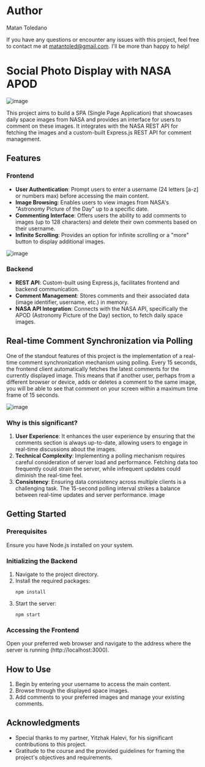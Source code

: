 # Author
Matan Toledano

If you have any questions or encounter any issues with this project, feel free to contact me at matantoled@gmail.com. I'll be more than happy to help!

# Social Photo Display with NASA APOD
![image](https://github.com/matantoled/NASA-Book/assets/75612523/27d8663e-8394-45ec-a8ed-294134a7c644)

This project aims to build a SPA (Single Page Application) that showcases daily space images from NASA and provides an interface for users to comment on these images. It integrates with the NASA REST API for fetching the images and a custom-built Express.js REST API for comment management.

## Features

### Frontend
- **User Authentication**: Prompt users to enter a username (24 letters [a-z] or numbers max) before accessing the main content.
- **Image Browsing**: Enables users to view images from NASA's "Astronomy Picture of the Day" up to a specific date.
- **Commenting Interface**: Offers users the ability to add comments to images (up to 128 characters) and delete their own comments based on their username.
- **Infinite Scrolling**: Provides an option for infinite scrolling or a "more" button to display additional images.

![image](https://github.com/matantoled/NASA-Book/assets/75612523/f8ca6690-97d3-4d13-b8fa-ee802fe563fb)


### Backend
- **REST API**: Custom-built using Express.js, facilitates frontend and backend communication.
- **Comment Management**: Stores comments and their associated data (image identifier, username, etc.) in memory.
- **NASA API Integration**: Connects with the NASA API, specifically the APOD (Astronomy Picture of the Day) section, to fetch daily space images.

## Real-time Comment Synchronization via Polling

One of the standout features of this project is the implementation of a real-time comment synchronization mechanism using polling. Every 15 seconds, the frontend client automatically fetches the latest comments for the currently displayed image. This means that if another user, perhaps from a different browser or device, adds or deletes a comment to the same image, you will be able to see that comment on your screen within a maximum time frame of 15 seconds.

![image](https://github.com/matantoled/NASA-Book/assets/75612523/935cf37f-e8ce-4f94-9c13-93fb367580e2)

### Why is this significant?

1. **User Experience**: It enhances the user experience by ensuring that the comments section is always up-to-date, allowing users to engage in real-time discussions about the images.
2. **Technical Complexity**: Implementing a polling mechanism requires careful consideration of server load and performance. Fetching data too frequently could strain the server, while infrequent updates could diminish the real-time feel.
3. **Consistency**: Ensuring data consistency across multiple clients is a challenging task. The 15-second polling interval strikes a balance between real-time updates and server performance.
image

## Getting Started

### Prerequisites
Ensure you have Node.js installed on your system.

### Initializing the Backend
1. Navigate to the project directory.
2. Install the required packages:
   ```
   npm install
   ```
3. Start the server:
   ```
   npm start
   ```

### Accessing the Frontend
Open your preferred web browser and navigate to the address where the server is running (http://localhost:3000).

## How to Use
1. Begin by entering your username to access the main content.
2. Browse through the displayed space images.
3. Add comments to your preferred images and manage your existing comments.

## Acknowledgments
- Special thanks to my partner, Yitzhak Halevi, for his significant contributions to this project.
- Gratitude to the course and the provided guidelines for framing the project's objectives and requirements.
